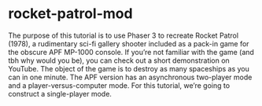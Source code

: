 # rocket-patrol-mod
The purpose of this tutorial is to use Phaser 3 to recreate Rocket Patrol (1978), a rudimentary sci-fi gallery shooter included as a pack-in game for the obscure APF MP-1000 console. If you’re not familiar with the game (and tbh why would you be), you can check out a short demonstration on YouTube. The object of the game is to destroy as many spaceships as you can in one minute. The APF version has an asynchronous two-player mode and a player-versus-computer mode. For this tutorial, we’re going to construct a single-player mode.
